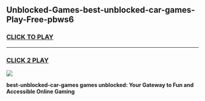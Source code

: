 
## Unblocked-Games-best-unblocked-car-games-Play-Free-pbws6
<h3>
<a href="https://premium76.site?title=best-unblocked-car-games&ref=22A">CLICK TO PLAY</a></h3>
<hr>

<h3>
<a href="https://premium76.site?title=best-unblocked-car-games&ref=22A">CLICK 2 PLAY</a>
  
</h3>

<a href="https://premium76.site?title=best-unblocked-car-games&ref=22A"><img src="https://clearcache.store/games.png"></a>


**best-unblocked-car-games games unblocked: Your Gateway to Fun and Accessible Online Gaming**

